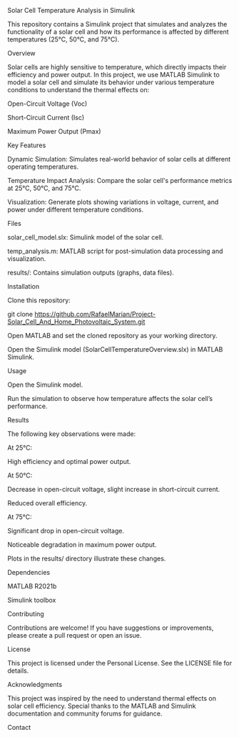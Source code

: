 Solar Cell Temperature Analysis in Simulink

This repository contains a Simulink project that simulates and analyzes the functionality of a solar cell and how its performance is affected by different temperatures (25°C, 50°C, and 75°C).

Overview

Solar cells are highly sensitive to temperature, which directly impacts their efficiency and power output. In this project, we use MATLAB Simulink to model a solar cell and simulate its behavior under various temperature conditions to understand the thermal effects on:

Open-Circuit Voltage (Voc)

Short-Circuit Current (Isc)

Maximum Power Output (Pmax)

Key Features

Dynamic Simulation: Simulates real-world behavior of solar cells at different operating temperatures.

Temperature Impact Analysis: Compare the solar cell's performance metrics at 25°C, 50°C, and 75°C.

Visualization: Generate plots showing variations in voltage, current, and power under different temperature conditions.

Files

solar_cell_model.slx: Simulink model of the solar cell.

temp_analysis.m: MATLAB script for post-simulation data processing and visualization.

results/: Contains simulation outputs (graphs, data files).

Installation

Clone this repository:

git clone https://github.com/RafaelMarian/Project-Solar_Cell_And_Home_Photovoltaic_System.git

Open MATLAB and set the cloned repository as your working directory.

Open the Simulink model (SolarCellTemperatureOverview.slx) in MATLAB Simulink.

Usage

Open the Simulink model.


Run the simulation to observe how temperature affects the solar cell’s performance.


Results

The following key observations were made:

At 25°C:

High efficiency and optimal power output.

At 50°C:

Decrease in open-circuit voltage, slight increase in short-circuit current.

Reduced overall efficiency.

At 75°C:

Significant drop in open-circuit voltage.

Noticeable degradation in maximum power output.

Plots in the results/ directory illustrate these changes.

Dependencies

MATLAB R2021b

Simulink toolbox

Contributing

Contributions are welcome! If you have suggestions or improvements, please create a pull request or open an issue.

License

This project is licensed under the Personal License. See the LICENSE file for details.

Acknowledgments

This project was inspired by the need to understand thermal effects on solar cell efficiency. Special thanks to the MATLAB and Simulink documentation and community forums for guidance.

Contact



